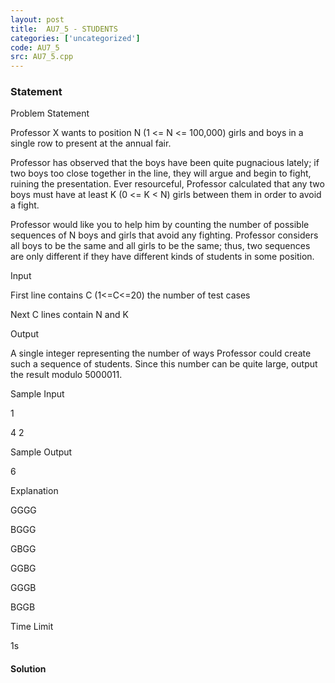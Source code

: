 ```yaml
---
layout: post
title:  AU7_5 - STUDENTS
categories: ['uncategorized']
code: AU7_5
src: AU7_5.cpp
---
```


### **Statement**

Problem Statement

Professor X wants to position N (1 <= N <= 100,000) girls and boys in a single
row to present at the annual fair.

Professor has observed that the boys have been quite pugnacious lately; if two
boys too close together in the line, they will argue and begin to fight,
ruining the presentation. Ever resourceful, Professor calculated that any two
boys must have at least K (0 <= K < N) girls between them in order to avoid a
fight.

Professor would like you to help him by counting the number of possible
sequences of N boys and girls that avoid any fighting. Professor considers all
boys to be the same and all girls to be the same; thus, two sequences are only
different if they have different kinds of students in some position.

 Input

First line contains C (1<=C<=20) the number of test cases

Next C lines contain N and K

 Output

A single integer representing the number of ways Professor could create such a
sequence of students. Since this number can be quite large, output the result
modulo 5000011.

 Sample Input

1

4 2

 Sample Output

6

 Explanation

GGGG

BGGG

GBGG

GGBG

GGGB

BGGB

 Time Limit

1s



#### **Solution**




